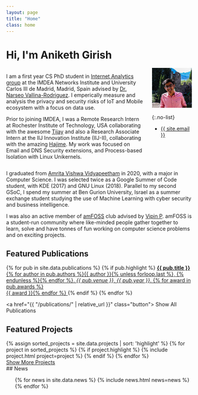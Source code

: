 ```yaml
---
layout: page
title: "Home"
class: home
---
```





# Hi, I'm Aniketh Girish

<div class="columns" markdown="1">

<div class="intro" markdown="1">

<!-- <p style="color:red;"><i>From January 2020 onwards, I'm actively looking for Research Associate/Assitant/Internship position to exploring the general areas of networking, measurements, internet protocols and it's security extensions. <b>Email me</b> if you find an overlap of interests!</i></p> -->

I am a first year CS PhD student in [Internet Analytics group](http://people.networks.imdea.org/~narseo_vallina/research.html) at the IMDEA Networks Institute and University Carlos III de Madrid, Madrid, Spain advised by [Dr. Narseo Vallina-Rodriguez](http://www1.icsi.berkeley.edu/~narseo/). I emperically measure and analysis the privacy and security risks of IoT and Mobile ecosystem with a focus on data use.

Prior to joining IMDEA, I was a Remote Research Intern at Rochester Institute of Technology, USA collaborating with the awesome [Tijay](https://taejoong.github.io) and also a Research Associate Intern at the IIJ Innovation Institute (IIJ-II), collaborating with the amazing [Hajime](https://www.iij-ii.co.jp/members/tazaki.html). My work was focused on Email and DNS Security extensions, and Process-based Isolation with Linux Unikernels.

<!-- I'm a Final year bachelor student at [Amrita Vishwa Vidyapeetham](https://www.amrita.edu/), working on Internet protocols, security and privacy. My research interests lie in the intersection of systems and networks in the broadest sense with a particular focus on QoE, security, privacy, measurement and deployment of Internet protocols. -->

<!-- During my bachelor, I spend most of my time in [amFOSS](https://amfoss.in) advised by [Vipin P](https://www.linkedin.com/in/vipin-pavithran?originalSubdomain=in). amFOSS, a student-run community where like-minded people gather together to learn, solve and have tonnes of fun working on computer science problems and on exciting projects.  -->
</div>

<div class="me" markdown="1">
<picture>
  <!-- <source srcset='/images/dominik_berlin.webp' type='image/webp' /> -->
  <img
    src='/images/aniketh2.jpg'
    alt='Aniketh Girish'/>
</picture>

{:.no-list}
* <a href="mailto:{{ site.email }}">{{ site.email }}</a>
</div>

</div>
<!-- I have been a Google Summer of Code student twice with KDE in 2017 and GNU Linux in 2018. As a Google summer of code project in 2018, I implemented DNS over HTTPS into GNU Wget2 resolvers. Being an open-source fanatic, My bachelor thesis which comprises of a QoE study to see if QUIC-enabled video yields to perceivable differences or not. Hence, to bring perceivable differences in streaming with QUIC, introducing a custom version of QUIC which reduces HoL blocking and significantly more. All this into VLC, nevertheless! Moreover, I'm working on an implementation of Record Layer separation in gnuTLS to serve as QUIC TLS API. -->

<!-- I have been lucky to collaborate with awesome researchers around the globe. [Tijay](https://taejoong.github.io), [Hajime](https://www.iij-ii.co.jp/members/tazaki.html) being the few of them. Thankyou for being the wonderful mentors :) -->

I graduated from [Amrita Vishwa Vidyapeetham](https://www.amrita.edu/) in 2020, with a major in Computer Science. I was selected twice as a Google Summer of Code student, with KDE (2017) and GNU Linux (2018). Parallel to my second GSoC, I spend my summer at Ben Gurion University, Israel as a summer exchange student studying the use of Machine Learning with cyber security and business intelligence.

I was also an active member of [amFOSS](https://amfoss.in) club advised by [Vipin P](https://www.linkedin.com/in/vipin-pavithran?originalSubdomain=in). amFOSS is a student-run community where like-minded people gather together to learn, solve and have tonnes of fun working on computer science problems and on exciting projects.

<!-- More Details are enclosed in my [CV]({{ "/assets/Aniketh_CV.pdf" | relative_url }}). Detailed description of my interest could be found in [here]({{ "/assets/Cover_letter.pdf" | relative_url }}). -->


## Featured Publications

<div class="featured-publications">
  {% for pub in site.data.publications %}
    {% if pub.highlight %}
      <a href="{{ pub.pdf }}" class="publication">
        <strong>{{ pub.title }}</strong>
        <span class="authors">{% for author in pub.authors %}{{ author }}{% unless forloop.last %}, {% endunless %}{% endfor %}</span>.
        <i>{{ pub.venue }}, {{ pub.year }}</i>.
        {% for award in pub.awards %}<br/><span class="award"><i class="fas fa-{% if award == "Best Paper Award" %}trophy{% else %}award{% endif %}" aria-hidden="true"></i> {{ award }}</span>{% endfor %}
      </a>
    {% endif %}
  {% endfor %}
</div>

<a href="{{ "/publications/" | relative_url }}" class="button">
  <i class="fas fa-chevron-circle-right"></i>
  Show All Publications
</a>

## Featured Projects

<div class="featured-projects">
  {% assign sorted_projects = site.data.projects | sort: 'highlight' %}
  {% for project in sorted_projects %}
    {% if project.highlight %}
      {% include project.html project=project %}
    {% endif %}
  {% endfor %}
</div>
<a href="{{ "/projects/" | relative_url }}" class="button">
  <i class="fas fa-chevron-circle-right"></i>
  Show More Projects
</a> 


<div class="news-travel" markdown="1">

<div class="news" markdown="1">
## News

<ul>
{% for news in site.data.news %}
  {% include news.html news=news %}
{% endfor %}
</ul>

</div>

<!-- <div class="travel" markdown="1">
## Travel

<table>
<tbody>
{% assign future_travel = site.data.travel | where_exp:'item','item.start == null' %}
{% for travel in future_travel %}
  {% include travel.html travel=travel %}
{% endfor %}
{% assign sorted_travel = site.data.travel | where_exp:'item','item.start' | sort: 'start' | reverse %}
{% for travel in sorted_travel limit:14 %}
  {% include travel.html travel=travel %}
{% endfor %}
</tbody>
</table>

</div> -->

</div>
